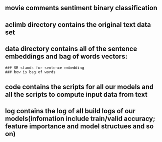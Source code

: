 ## movie comments sentiment binary classification
## aclimb directory contains the original text data set
## data directory contains all of the sentence embeddings and bag of words vectors:
    ### SB stands for sentence embedding
    ### bow is bag of words
 ## code contains the scripts for all our models and all the scripts to compute input data from text
 ## log contains the log of all build logs of our models(infomation include train/valid accuracy; feature importance and model structues and so on)

